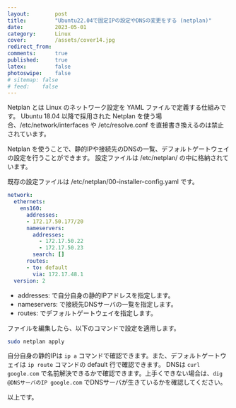 ```yaml
---
layout:        post
title:         "Ubuntu22.04で固定IPの設定やDNSの変更をする (netplan)"
date:          2023-05-01
category:      Linux
cover:         /assets/cover14.jpg
redirect_from:
comments:      true
published:     true
latex:         false
photoswipe:    false
# sitemap: false
# feed:    false
---
```


Netplan とは Linux のネットワーク設定を YAML ファイルで定義する仕組みです。
Ubuntu 18.04 以降で採用された Netplan を使う場合、/etc/network/interfaces や /etc/resolve.conf を直接書き換えるのは禁止されています。

Netplan を使うことで、静的IPや接続先のDNSの一覧、デフォルトゲートウェイの設定を行うことができます。
設定ファイルは /etc/netplan/ の中に格納されています。

既存の設定ファイルは /etc/netplan/00-installer-config.yaml です。

```yml
network:
  ethernets:
    ens160:
      addresses:
      - 172.17.50.177/20
      nameservers:
        addresses:
          - 172.17.50.22
          - 172.17.50.23
        search: []
      routes:
      - to: default
        via: 172.17.48.1
  version: 2
```

- addresses: で自分自身の静的IPアドレスを指定します。
- nameservers: で接続先DNSサーバの一覧を指定します。
- routes: でデフォルトゲートウェイを指定します。

ファイルを編集したら、以下のコマンドで設定を適用します。

```bash
sudo netplan apply
```

自分自身の静的IPは `ip a` コマンドで確認できます。また、デフォルトゲートウェイは `ip route` コマンドの default 行で確認できます。
DNSは `curl google.com` で名前解決できるかで確認できます。上手くできない場合は、`dig @DNSサーバのIP google.com` でDNSサーバが生きているかを確認してください。

以上です。
